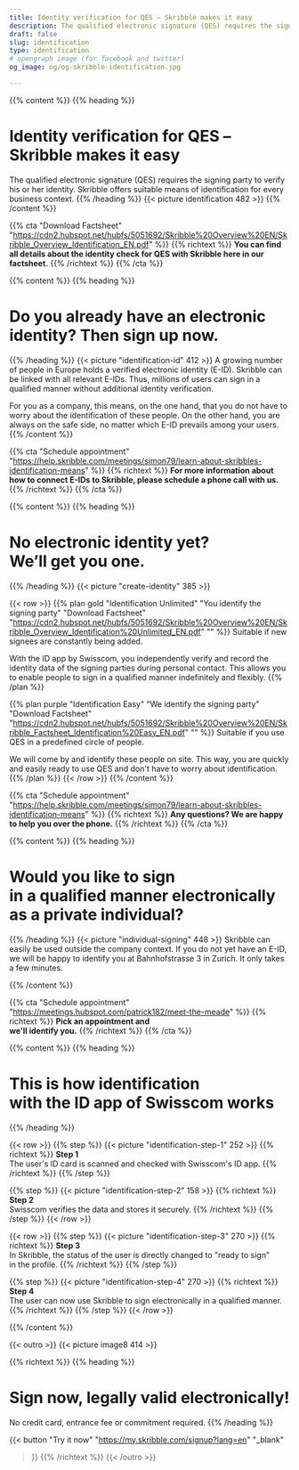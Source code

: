 ```yaml
---
title: Identity verification for QES – Skribble makes it easy
description: The qualified electronic signature (QES) requires the signing party to verify his or her identity. Skribble offers suitable means of identification for every business context.
draft: false
slug: identification
type: identification
# opengraph image (for facebook and twitter)
og_image: og/og-skribble-identification.jpg

---
```


{{% content %}}
{{% heading %}}
# Identity verification for QES – <br class="hide-for-mobile">Skribble makes it easy
The qualified electronic signature (QES) requires the signing party to verify his or her identity. Skribble offers suitable means of identification for every business context.
{{% /heading %}}
{{< picture identification 482 >}}
{{% /content %}}

{{% cta
  "Download Factsheet"
  "https://cdn2.hubspot.net/hubfs/5051692/Skribble%20Overview%20EN/Skribble_Overview_Identification_EN.pdf"
%}}
{{% richtext %}}
**You can find all details about the identity check for QES with Skribble here in our factsheet.**
{{% /richtext %}}
{{% /cta %}}

[//]: # (--------------------------------------------------------------------------------------------------------------)

{{% content %}}
{{% heading %}}
# Do you already have an electronic identity? Then sign up now.
{{% /heading %}}
{{< picture "identification-id" 412 >}}
A growing number of people in Europe holds a verified electronic identity (E-ID). Skribble can be linked with all relevant E-IDs. Thus, millions of users can sign in a qualified manner without additional identity verification.

For you as a company, this means, on the one hand, that you do not have to worry about the identification of these people. On the other hand, you are always on the safe side, no matter which E-ID prevails among your users.
{{% /content %}}

{{% cta
  "Schedule appointment"
  "https://help.skribble.com/meetings/simon79/learn-about-skribbles-identification-means"
%}}
{{% richtext %}}
**For more information about how to connect E-IDs to Skribble, please schedule a phone call with us.**
{{% /richtext %}}
{{% /cta %}}

[//]: # (--------------------------------------------------------------------------------------------------------------)

{{% content %}}
{{% heading %}}
# No electronic identity yet? <br class="hide-for-mobile">We’ll get you one.
{{% /heading %}}
{{< picture "create-identity" 385 >}}

{{< row >}}
{{% plan
  gold
  "Identification Unlimited"
  "You identify the signing party"
  "Download Factsheet"
  "https://cdn2.hubspot.net/hubfs/5051692/Skribble%20Overview%20EN/Skribble_Overview_Identification%20Unlimited_EN.pdf"
  ""
%}}
Suitable if new signees are constantly being added.

With the ID app by Swisscom, you independently verify and record the identity data of the signing parties during personal contact. This allows you to enable people to sign in a qualified manner indefinitely and flexibly.
{{% /plan %}}

{{% plan
  purple
  "Identification Easy"
  "We identify the signing party"
  "Download Factsheet"
  "https://cdn2.hubspot.net/hubfs/5051692/Skribble%20Overview%20EN/Skribble_Factsheet_Identification%20Easy_EN.pdf"
  ""
%}}
Suitable if you use QES in a predefined circle of people.

We will come by and identify these people on site. This way, you are quickly and easily ready to use QES and don't have to worry about identification.
{{% /plan %}}
{{< /row >}}
{{% /content %}}

{{% cta
  "Schedule appointment"
  "https://help.skribble.com/meetings/simon79/learn-about-skribbles-identification-means"
%}}
{{% richtext %}}
**Any questions? We are happy <br class="hide-for-mobile">to help you over the phone.**
{{% /richtext %}}
{{% /cta %}}

[//]: # (--------------------------------------------------------------------------------------------------------------)

{{% content %}}
{{% heading %}}
# Would you like to sign <br class="hide-for-mobile">in a qualified manner electronically <br class="hide-for-mobile">as a private individual?
{{% /heading %}}
{{< picture "individual-signing" 448 >}}
Skribble can easily be used outside the company context. If you do not yet have an E-ID, we will be happy to identify you at Bahnhofstrasse 3 in Zurich. It only takes a few minutes.

{{% /content %}}

{{% cta
  "Schedule appointment"
  "https://meetings.hubspot.com/patrick182/meet-the-meade"
%}}
{{% richtext %}}
**Pick an appointment and <br class="hide-for-mobile">we'll identify you.**
{{% /richtext %}}
{{% /cta %}}

[//]: # (--------------------------------------------------------------------------------------------------------------)

{{% content %}}
{{% heading %}}
# This is how identification <br class="hide-for-mobile">with the ID app of Swisscom works
{{% /heading %}}

{{< row >}}
{{% step %}}
{{< picture "identification-step-1" 252 >}}
{{% richtext %}}
**Step 1**<br>
The user's ID card is scanned and checked with Swisscom's ID app.
{{% /richtext %}}
{{% /step %}}

{{% step %}}
{{< picture "identification-step-2" 158 >}}
{{% richtext %}}
**Step 2**<br>
Swisscom verifies the data and stores it securely.
{{% /richtext %}}
{{% /step %}}
{{< /row >}}

{{< row >}}
{{% step %}}
{{< picture "identification-step-3" 270 >}}
{{% richtext %}}
**Step 3**<br>
In Skribble, the status of the user is directly changed to "ready to sign" <br class="hide-for-mobile">in the profile.
{{% /richtext %}}
{{% /step %}}

{{% step %}}
{{< picture "identification-step-4" 270 >}}
{{% richtext %}}
**Step 4**<br>
The user can now use Skribble to sign electronically in a qualified manner.
{{% /richtext %}}
{{% /step %}}
{{< /row >}}

{{% /content %}}

[//]: # (--------------------------------------------------------------------------------------------------------------)

{{< outro >}}
{{< picture image8 414 >}}

{{% richtext %}}
{{% heading %}}
# Sign now, legally valid electronically!
No credit card, entrance fee or commitment required.
{{% /heading %}}

{{< button
  "Try it now"
  "https://my.skribble.com/signup?lang=en"
  "_blank"
>}}
{{% /richtext %}}
{{< /outro >}}